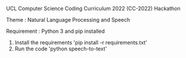 UCL Computer Science Coding Curriculum 2022
(CC-2022) Hackathon

Theme : Natural Language Processing and Speech


Requirement : Python 3 and pip installed

1. Install the requirements 'pip install -r requirements.txt'
2. Run the code 'python speech-to-text'